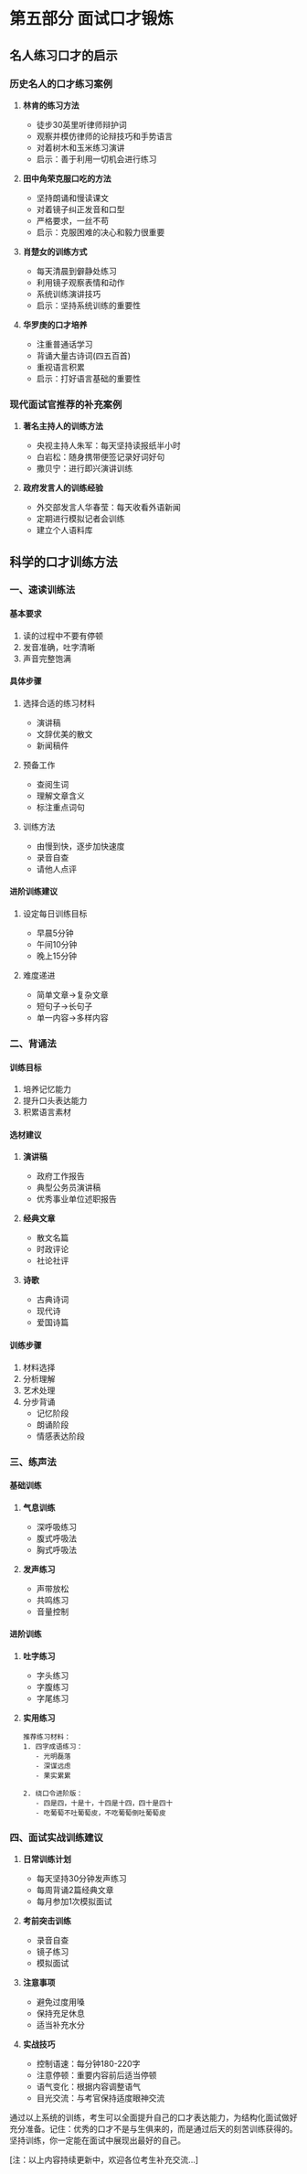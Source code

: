 # 第五部分 面试口才锻炼

## 名人练习口才的启示

### 历史名人的口才练习案例

1. **林肯的练习方法**
   - 徒步30英里听律师辩护词
   - 观察并模仿律师的论辩技巧和手势语言
   - 对着树木和玉米练习演讲
   - 启示：善于利用一切机会进行练习

2. **田中角荣克服口吃的方法**
   - 坚持朗诵和慢读课文
   - 对着镜子纠正发音和口型
   - 严格要求，一丝不苟
   - 启示：克服困难的决心和毅力很重要

3. **肖楚女的训练方式**
   - 每天清晨到僻静处练习
   - 利用镜子观察表情和动作
   - 系统训练演讲技巧
   - 启示：坚持系统训练的重要性

4. **华罗庚的口才培养**
   - 注重普通话学习
   - 背诵大量古诗词(四五百首)
   - 重视语言积累
   - 启示：打好语言基础的重要性

### 现代面试官推荐的补充案例

1. **著名主持人的训练方法**
   - 央视主持人朱军：每天坚持读报纸半小时
   - 白岩松：随身携带便签记录好词好句
   - 撒贝宁：进行即兴演讲训练

2. **政府发言人的训练经验**
   - 外交部发言人华春莹：每天收看外语新闻
   - 定期进行模拟记者会训练
   - 建立个人语料库

## 科学的口才训练方法

### 一、速读训练法

#### 基本要求
1. 读的过程中不要有停顿
2. 发音准确，吐字清晰
3. 声音完整饱满

#### 具体步骤
1. 选择合适的练习材料
   - 演讲稿
   - 文辞优美的散文
   - 新闻稿件

2. 预备工作
   - 查阅生词
   - 理解文章含义
   - 标注重点词句

3. 训练方法
   - 由慢到快，逐步加快速度
   - 录音自查
   - 请他人点评

#### 进阶训练建议
1. 设定每日训练目标
   - 早晨5分钟
   - 午间10分钟
   - 晚上15分钟

2. 难度递进
   - 简单文章→复杂文章
   - 短句子→长句子
   - 单一内容→多样内容

### 二、背诵法

#### 训练目标
1. 培养记忆能力
2. 提升口头表达能力
3. 积累语言素材

#### 选材建议
1. **演讲稿**
   - 政府工作报告
   - 典型公务员演讲稿
   - 优秀事业单位述职报告

2. **经典文章**
   - 散文名篇
   - 时政评论
   - 社论社评

3. **诗歌**
   - 古典诗词
   - 现代诗
   - 爱国诗篇

#### 训练步骤
1. 材料选择
2. 分析理解
3. 艺术处理
4. 分步背诵
   - 记忆阶段
   - 朗诵阶段
   - 情感表达阶段

### 三、练声法

#### 基础训练
1. **气息训练**
   - 深呼吸练习
   - 腹式呼吸法
   - 胸式呼吸法

2. **发声练习**
   - 声带放松
   - 共鸣练习
   - 音量控制

#### 进阶训练
1. **吐字练习**
   - 字头练习
   - 字腹练习
   - 字尾练习

2. **实用练习**
   ```
   推荐练习材料：
   1. 四字成语练习：
      - 光明磊落
      - 深谋远虑
      - 果实累累
      
   2. 绕口令进阶版：
      - 四是四，十是十，十四是十四，四十是四十
      - 吃葡萄不吐葡萄皮，不吃葡萄倒吐葡萄皮
   ```

### 四、面试实战训练建议

1. **日常训练计划**
   - 每天坚持30分钟发声练习
   - 每周背诵2篇经典文章
   - 每月参加1次模拟面试

2. **考前突击训练**
   - 录音自查
   - 镜子练习
   - 模拟面试

3. **注意事项**
   - 避免过度用嗓
   - 保持充足休息
   - 适当补充水分

4. **实战技巧**
   - 控制语速：每分钟180-220字
   - 注意停顿：重要内容前后适当停顿
   - 语气变化：根据内容调整语气
   - 目光交流：与考官保持适度眼神交流

通过以上系统的训练，考生可以全面提升自己的口才表达能力，为结构化面试做好充分准备。记住：优秀的口才不是与生俱来的，而是通过后天的刻苦训练获得的。坚持训练，你一定能在面试中展现出最好的自己。

[注：以上内容持续更新中，欢迎各位考生补充交流...]


